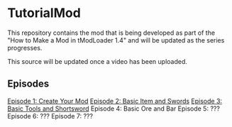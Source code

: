 # TutorialMod

This repository contains the mod that is being developed as part of the "How to Make a Mod in tModLoader 1.4" and will be updated as the series progresses.

This source will be updated once a video has been uploaded.

## Episodes

[Episode 1: Create Your Mod](https://www.youtube.com/watch?v=hiVW6taKZxc)
[Episode 2: Basic Item and Swords](https://youtu.be/2HS3OV6xuNI)
[Episode 3: Basic Tools and Shortsword](https://youtu.be/xdwWgvyGD5c)
Episode 4: Basic Ore and Bar
Episode 5: ???
Episode 6: ???
Episode 7: ???
